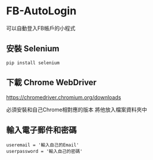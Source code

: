 # FB-AutoLogin
可以自動登入FB帳戶的小程式
## 安裝 Selenium
```
pip install selenium
```
## 下載 Chrome WebDriver

https://chromedriver.chromium.org/downloads

必須安裝和自己Chrome相對應的版本 將他放入檔案資料夾中
## 輸入電子郵件和密碼
```
useremail = '輸入自己的Email'                      
userpassword = '輸入自己的密碼' 
````
